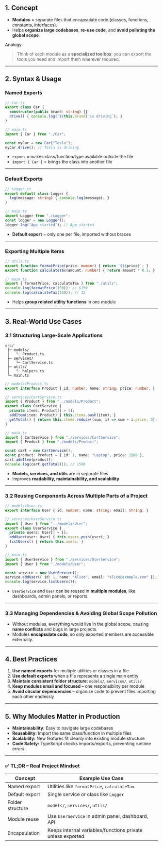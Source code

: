 ## 1. **Concept**

* **Modules** = separate files that encapsulate code (classes, functions, constants, interfaces).
* Helps **organize large codebases**, **re-use code**, and **avoid polluting the global scope**.

Analogy:

> Think of each module as a **specialized toolbox**: you can export the tools you need and import them wherever required.

---

## 2. **Syntax & Usage**

### Named Exports

```ts
// Car.ts
export class Car {
  constructor(public brand: string) {}
  drive() { console.log(`${this.brand} is driving`); }
}

// main.ts
import { Car } from "./Car";

const myCar = new Car("Tesla");
myCar.drive(); // Tesla is driving
```

* `export` = makes class/function/type available outside the file
* `import { Car }` = brings the class into another file

---

### Default Exports

```ts
// Logger.ts
export default class Logger {
  log(message: string) { console.log(message); }
}

// main.ts
import Logger from "./Logger";
const logger = new Logger();
logger.log("App started"); // App started
```

* **Default export** = only one per file, imported without braces

---

### Exporting Multiple Items

```ts
// utils.ts
export function formatPrice(price: number) { return `$${price}`; }
export function calculateTax(amount: number) { return amount * 0.1; }

// main.ts
import { formatPrice, calculateTax } from "./utils";
console.log(formatPrice(150)); // $150
console.log(calculateTax(150)); // 15
```

* Helps **group related utility functions** in one module

---

## 3. **Real-World Use Cases**

### 3.1 Structuring Large-Scale Applications

```text
src/
 ├─ models/
 │   └─ Product.ts
 ├─ services/
 │   └─ CartService.ts
 ├─ utils/
 │   └─ helpers.ts
 └─ main.ts
```

```ts
// models/Product.ts
export interface Product { id: number; name: string; price: number; }

// services/CartService.ts
import { Product } from "../models/Product";
export class CartService {
  private items: Product[] = [];
  addItem(item: Product) { this.items.push(item); }
  getTotal() { return this.items.reduce((sum, i) => sum + i.price, 0); }
}

// main.ts
import { CartService } from "./services/CartService";
import { Product } from "./models/Product";

const cart = new CartService();
const product: Product = { id: 1, name: "Laptop", price: 1500 };
cart.addItem(product);
console.log(cart.getTotal()); // 1500
```

* **Models, services, and utils** are in separate files
* Improves **readability, maintainability, and scalability**

---

### 3.2 Reusing Components Across Multiple Parts of a Project

```ts
// models/User.ts
export interface User { id: number; name: string; email: string; }

// services/UserService.ts
import { User } from "../models/User";
export class UserService {
  private users: User[] = [];
  addUser(user: User) { this.users.push(user); }
  listUsers() { return this.users; }
}

// main.ts
import { UserService } from "./services/UserService";
import { User } from "./models/User";

const service = new UserService();
service.addUser({ id: 1, name: "Alice", email: "alice@example.com" });
console.log(service.listUsers());
```

* `UserService` and `User` can be reused in **multiple modules**, like dashboards, admin panels, or reports

---

### 3.3 Managing Dependencies & Avoiding Global Scope Pollution

* Without modules, everything would live in the global scope, causing **name conflicts** and bugs in large projects.
* Modules **encapsulate code**, so only exported members are accessible externally.

---

## 4. **Best Practices**

1. **Use named exports** for multiple utilities or classes in a file
2. **Use default exports** when a file represents a single main entity
3. **Maintain consistent folder structure**: `models/`, `services/`, `utils/`
4. **Keep modules small and focused** – one responsibility per module
5. **Avoid circular dependencies** – organize code to prevent files importing each other endlessly

---

## 5. **Why Modules Matter in Production**

* **Maintainability:** Easy to navigate large codebases
* **Reusability:** Import the same class/function in multiple files
* **Scalability:** New features fit cleanly into existing module structure
* **Code Safety:** TypeScript checks imports/exports, preventing runtime errors

---

### ✅ TL;DR – Real Project Mindset

| Concept          | Example Use Case                                           |
| ---------------- | ---------------------------------------------------------- |
| Named export     | Utilities like `formatPrice`, `calculateTax`               |
| Default export   | Single service or class like `Logger`                      |
| Folder structure | `models/`, `services/`, `utils/`                           |
| Module reuse     | Use `UserService` in admin panel, dashboard, API           |
| Encapsulation    | Keeps internal variables/functions private unless exported |

